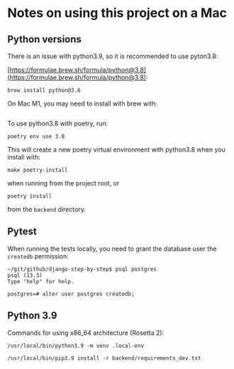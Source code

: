# Notes on using this project on a Mac

## Python versions

There is an issue with python3.9, so it is recommended to use pyton3.8:

[https://formulae.brew.sh/formula/python@3.8](https://formulae.brew.sh/formula/python@3.8):

```
brew install python@3.8
```

On Mac M1, you may need to install with brew with:

```

```

To use python3.8 with poetry, run:

```
poetry env use 3.8
```

This will create a new poetry virtual environment with python3.8 when you install with:

```
make poetry-install
```

when running from the project root, or

```
poetry install
```

from the `backend` directory.

## Pytest

When running the tests locally, you need to grant the database user the `createdb` permission:

```
~/git/github/django-step-by-step$ psql postgres
psql (13.3)
Type "help" for help.

postgres=# alter user postgres createdb;
```


## Python 3.9

Commands for using x86_64 architecture (Rosetta 2):

```
/usr/local/bin/python3.9 -m venv .local-env
```

```
/usr/local/bin/pip3.9 install -r backend/requirements_dev.txt
```